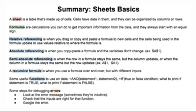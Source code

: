 <!-- Copyright (C)  Google, Runestone Interactive LLC
  This work is licensed under the Creative Commons Attribution-ShareAlike 4.0
  International License. To view a copy of this license, visit
  http://creativecommons.org/licenses/by-sa/4.0/. -->

<!-- All summaries can be found at shorturl.at/mrLNV -->

![Graphic summarizing key concepts of basic descriptive statistics.](figures/sheets_summary.png)
